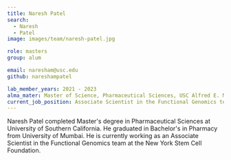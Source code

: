 ```yaml
---
title: Naresh Patel
search:
  - Naresh 
  - Patel
image: images/team/naresh-patel.jpg

role: masters
group: alum

email: naresham@usc.edu
github: nareshampatel

lab_member_years: 2021 - 2023
alma_mater: Master of Science, Pharmaceutical Sciences, USC Alfred E. Mann School of Pharmacy and Pharmaceutical Sciences
current_job_position: Associate Scientist in the Functional Genomics team at the New York Stem Cell Foundation
---
```


Naresh Patel completed Master's degree in Pharmaceutical Sciences at University of Southern California. He graduated in Bachelor's in Pharmacy from University of Mumbai. He is currently working as an Associate Scientist in the Functional Genomics team at the New York Stem Cell Foundation.
